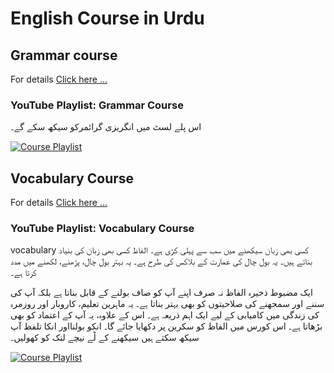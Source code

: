 # English Course in Urdu

## Grammar course

For details [Click here ...](./grammar/)

### YouTube Playlist: Grammar Course

اس پلے لسٹ میں انگریزی گرائمرکو سیکھ سکے گے۔

[![Course Playlist](https://img.youtube.com/vi/cO0by0hHMj0/0.jpg)](https://www.youtube.com/playlist?list=PL1Wz5QYZPiTACyWKGGfEqT8wq8EGpOcTo)

## Vocabulary Course

For details [Click here ...](./vocabulary/)

### YouTube Playlist: Vocabulary Course

vocabulary کسی بھی زبان سیکھنے میں سب سے پہلی کڑی ہے۔
الفاظ کسی بھی زبان کی بنیاد بناتے ہیں۔ یہ بول چال کی عمارت کے بلاکس کی طرح ہے۔ یہ  بہتر بول چال، پڑھنے، لکھنے میں مدد کرتا ہے۔

ایک مضبوط ذخیرہ الفاظ نہ صرف  اپنے آپ کو صاف  بولنے کے قابل بناتا ہے بلکہ آپ کی سننے اور سمجھنے کی صلاحیتوں کو بھی بہتر بناتا ہے۔ یہ ماہرین تعلیم، کاروبار اور روزمرہ کی زندگی میں کامیابی کے لیے ایک اہم ذریعہ ہے۔ اس کے علاوہ، یہ آپ کے اعتماد کو بھی بڑھاتا ہے۔
اس کورس میں الفاظ کو سکرین پر دکھایا جائے گا۔ انکو بولنااور انکا تلفظ آپ سیکھ سکتے ہیں
سیکھنے کے لؕے نیچے لنک کو کھولیں۔

[![Course Playlist](https://img.youtube.com/vi/8bBcBj0mMaY/0.jpg)](https://www.youtube.com/playlist?list=PL1Wz5QYZPiTDunHgMS-SkN_lkUs4Q0ja6)
